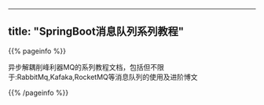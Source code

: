 
---
title: "SpringBoot消息队列系列教程"
---

{{% pageinfo %}}

异步解耦削峰利器MQ的系列教程文档，包括但不限于:RabbitMq,Kafaka,RocketMQ等消息队列的使用及进阶博文

{{% /pageinfo %}}

